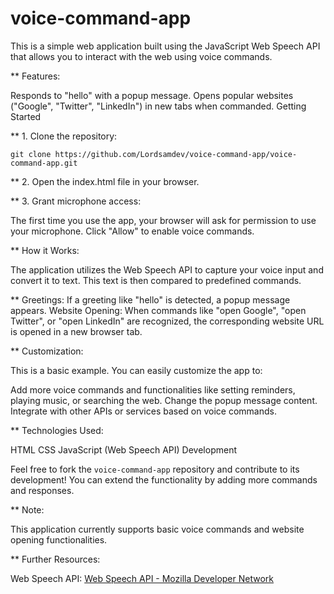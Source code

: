 # voice-command-app
This is a simple web application built using the JavaScript Web Speech API that allows you to interact with the web using voice commands.

** Features:

Responds to "hello" with a popup message.
Opens popular websites ("Google", "Twitter", "LinkedIn") in new tabs when commanded.
Getting Started

** 1. Clone the repository:


```git clone https://github.com/Lordsamdev/voice-command-app/voice-command-app.git```

** 2. Open the index.html file in your browser.

** 3. Grant microphone access:

The first time you use the app, your browser will ask for permission to use your microphone. Click "Allow" to enable voice commands.

** How it Works:

The application utilizes the Web Speech API to capture your voice input and convert it to text. This text is then compared to predefined commands.

** Greetings: If a greeting like "hello" is detected, a popup message appears.
Website Opening: When commands like "open Google", "open Twitter", or "open LinkedIn" are recognized, the corresponding website URL is opened in a new browser tab.

** Customization:

This is a basic example. You can easily customize the app to:

Add more voice commands and functionalities like setting reminders, playing music, or searching the web.
Change the popup message content.
Integrate with other APIs or services based on voice commands.

** Technologies Used:

HTML
CSS
JavaScript (Web Speech API)
Development

Feel free to fork the ```voice-command-app``` repository and contribute to its development! You can extend the functionality by adding more commands and responses.

** Note:

This application currently supports basic voice commands and website opening functionalities.

** Further Resources:

Web Speech API: [Web Speech API - Mozilla Developer Network](https://developer.mozilla.org/en-US/docs/Web/API/Web_Speech_API)
